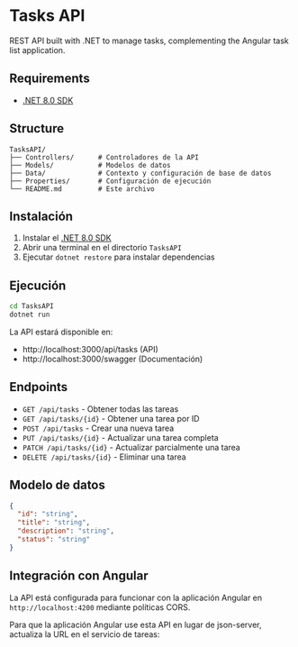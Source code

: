 # Tasks API

REST API built with .NET to manage tasks, complementing the Angular task list application.

## Requirements

- [.NET 8.0 SDK](https://dotnet.microsoft.com/download/dotnet/8.0)

## Structure

```
TasksAPI/
├── Controllers/      # Controladores de la API
├── Models/           # Modelos de datos
├── Data/             # Contexto y configuración de base de datos
├── Properties/       # Configuración de ejecución
└── README.md         # Este archivo
```

## Instalación

1. Instalar el [.NET 8.0 SDK](https://dotnet.microsoft.com/download/dotnet/8.0)
2. Abrir una terminal en el directorio `TasksAPI`
3. Ejecutar `dotnet restore` para instalar dependencias

## Ejecución

```bash
cd TasksAPI
dotnet run
```

La API estará disponible en:
- http://localhost:3000/api/tasks (API)
- http://localhost:3000/swagger (Documentación)

## Endpoints

- `GET /api/tasks` - Obtener todas las tareas
- `GET /api/tasks/{id}` - Obtener una tarea por ID
- `POST /api/tasks` - Crear una nueva tarea
- `PUT /api/tasks/{id}` - Actualizar una tarea completa
- `PATCH /api/tasks/{id}` - Actualizar parcialmente una tarea
- `DELETE /api/tasks/{id}` - Eliminar una tarea

## Modelo de datos

```json
{
  "id": "string",
  "title": "string",
  "description": "string",
  "status": "string"
}
```

## Integración con Angular

La API está configurada para funcionar con la aplicación Angular en `http://localhost:4200` mediante políticas CORS.

Para que la aplicación Angular use esta API en lugar de json-server, actualiza la URL en el servicio de tareas: 
